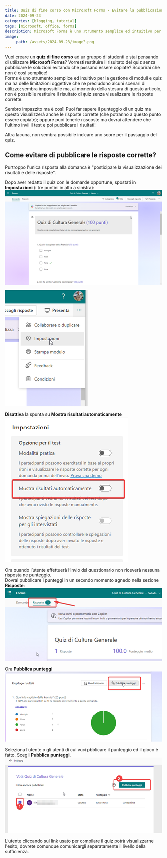 ```yaml
---
title: Quiz di fine corso con Microsoft Forms - Evitare la pubblicazione delle soluzioni
date: 2024-09-23
categories: [blogging, tutorial]
tags: [microsoft, office, forms]
description: Microsoft Forms è uno strumento semplice ed intuitivo per la gestione di moduli e quiz ma ha delle limitazioni nela visualizzazione dei risultati. 
image:
     path: /assets/2024-09-23/image7.png
---
```

Vuoi creare un **quiz di fine corso** ad un gruppo di studenti e stai pensando di utilizzare **Microsoft Forms**? Vorresti restituire il risultato del quiz senza pubblicare le soluzioni evitando che possano essere copiate? Scoprirai che non è così semplice!  
Forms è uno strumento semplice ed intuitivo per la gestione di moduli e quiz ma ha delle limitazioni oggettive che ne precludono alcuni scenari di utilizzo; sembra impossibile ma, al momento della stesura di questo articolo, non è possibile restituire il risultato di quiz senza visualizzare le risposte corrette.

Sembro impazzito ma è così! Puoi far sapere il punteggio di un quiz ma questo visualizzerà anche le risposte corrette (che potranno a questo punto essere copiate); oppure puoi tenerle nascoste ma dovrai attendere che l'ultimo invii il test e poi pubblicare i risultati!

Altra lacuna, non sembra possibile indicare uno score per il passaggio del quiz.  

## Come evitare di pubblicare le risposte corrette?

Purtroppo l'unica risposta alla domanda è "posticipare la visualizzazione dei risultati e delle risposte". 

Dopo aver redatto il quiz con le domande opportune, spostati in **Impostazioni** (i tre puntini in alto a sinistra):  
![](/assets/2024-09-23/image1.png)

![](/assets/2024-09-23/image2.png) 

**Disattiva** la spunta su **Mostra risultati automaticamente**  
![](/assets/2024-09-23/image3.png)  

Ora quando l’utente effettuerà l’invio del questionario non riceverà nessuna risposta ne punteggio.  
Dovrai pubblicare i punteggi in un secondo momento agnedo nella sezione **Risposte**:
![](/assets/2024-09-23/image4.png) 

Ora **Pubblica punteggi**  
![](/assets/2024-09-23/image5.png) 

Seleziona l’utente o gli utenti di cui vuoi pbblicare il punteggio ed il gioco è fatto. Scegli **Pubblica punteggi**.
![](/assets/2024-09-23/image6.png)  

L’utente cliccando sul link usato per compilare il quiz potrà visualizzarne l'esito; dovrete comunque comunicargli separatamente il livello della sufficienza.  